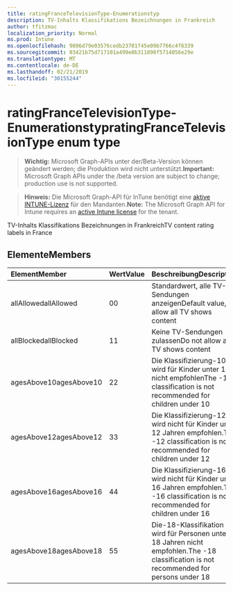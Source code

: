 ```yaml
---
title: ratingFranceTelevisionType-Enumerationstyp
description: TV-Inhalts Klassifikations Bezeichnungen in Frankreich
author: tfitzmac
localization_priority: Normal
ms.prod: Intune
ms.openlocfilehash: 9806d79e03576cedb23701f45e09b7766c4f6339
ms.sourcegitcommit: 03421b75d717101a499e0b311890f5714056e29e
ms.translationtype: MT
ms.contentlocale: de-DE
ms.lasthandoff: 02/21/2019
ms.locfileid: "30155244"
---
```

# <a name="ratingfrancetelevisiontype-enum-type"></a><span data-ttu-id="1788c-103">ratingFranceTelevisionType-Enumerationstyp</span><span class="sxs-lookup"><span data-stu-id="1788c-103">ratingFranceTelevisionType enum type</span></span>

> <span data-ttu-id="1788c-104">**Wichtig:** Microsoft Graph-APIs unter der/Beta-Version können geändert werden; die Produktion wird nicht unterstützt.</span><span class="sxs-lookup"><span data-stu-id="1788c-104">**Important:** Microsoft Graph APIs under the /beta version are subject to change; production use is not supported.</span></span>

> <span data-ttu-id="1788c-105">**Hinweis:** Die Microsoft Graph-API für InTune benötigt eine [aktive INTUNE-Lizenz](https://go.microsoft.com/fwlink/?linkid=839381) für den Mandanten.</span><span class="sxs-lookup"><span data-stu-id="1788c-105">**Note:** The Microsoft Graph API for Intune requires an [active Intune license](https://go.microsoft.com/fwlink/?linkid=839381) for the tenant.</span></span>

<span data-ttu-id="1788c-106">TV-Inhalts Klassifikations Bezeichnungen in Frankreich</span><span class="sxs-lookup"><span data-stu-id="1788c-106">TV content rating labels in France</span></span>

## <a name="members"></a><span data-ttu-id="1788c-107">Elemente</span><span class="sxs-lookup"><span data-stu-id="1788c-107">Members</span></span>
|<span data-ttu-id="1788c-108">Element</span><span class="sxs-lookup"><span data-stu-id="1788c-108">Member</span></span>|<span data-ttu-id="1788c-109">Wert</span><span class="sxs-lookup"><span data-stu-id="1788c-109">Value</span></span>|<span data-ttu-id="1788c-110">Beschreibung</span><span class="sxs-lookup"><span data-stu-id="1788c-110">Description</span></span>|
|:---|:---|:---|
|<span data-ttu-id="1788c-111">allAllowed</span><span class="sxs-lookup"><span data-stu-id="1788c-111">allAllowed</span></span>|<span data-ttu-id="1788c-112">0</span><span class="sxs-lookup"><span data-stu-id="1788c-112">0</span></span>|<span data-ttu-id="1788c-113">Standardwert, alle TV-Sendungen anzeigen</span><span class="sxs-lookup"><span data-stu-id="1788c-113">Default value, allow all TV shows content</span></span>|
|<span data-ttu-id="1788c-114">allBlocked</span><span class="sxs-lookup"><span data-stu-id="1788c-114">allBlocked</span></span>|<span data-ttu-id="1788c-115">1</span><span class="sxs-lookup"><span data-stu-id="1788c-115">1</span></span>|<span data-ttu-id="1788c-116">Keine TV-Sendungen zulassen</span><span class="sxs-lookup"><span data-stu-id="1788c-116">Do not allow any TV shows content</span></span>|
|<span data-ttu-id="1788c-117">agesAbove10</span><span class="sxs-lookup"><span data-stu-id="1788c-117">agesAbove10</span></span>|<span data-ttu-id="1788c-118">2</span><span class="sxs-lookup"><span data-stu-id="1788c-118">2</span></span>|<span data-ttu-id="1788c-119">Die Klassifizierung-10 wird für Kinder unter 10 nicht empfohlen</span><span class="sxs-lookup"><span data-stu-id="1788c-119">The -10 classification is not recommended for children under 10</span></span>|
|<span data-ttu-id="1788c-120">agesAbove12</span><span class="sxs-lookup"><span data-stu-id="1788c-120">agesAbove12</span></span>|<span data-ttu-id="1788c-121">3</span><span class="sxs-lookup"><span data-stu-id="1788c-121">3</span></span>|<span data-ttu-id="1788c-122">Die Klassifizierung-12 wird nicht für Kinder unter 12 Jahren empfohlen.</span><span class="sxs-lookup"><span data-stu-id="1788c-122">The -12 classification is not recommended for children under 12</span></span>|
|<span data-ttu-id="1788c-123">agesAbove16</span><span class="sxs-lookup"><span data-stu-id="1788c-123">agesAbove16</span></span>|<span data-ttu-id="1788c-124">4</span><span class="sxs-lookup"><span data-stu-id="1788c-124">4</span></span>|<span data-ttu-id="1788c-125">Die Klassifizierung-16 wird nicht für Kinder unter 16 Jahren empfohlen.</span><span class="sxs-lookup"><span data-stu-id="1788c-125">The -16 classification is not recommended for children under 16</span></span>|
|<span data-ttu-id="1788c-126">agesAbove18</span><span class="sxs-lookup"><span data-stu-id="1788c-126">agesAbove18</span></span>|<span data-ttu-id="1788c-127">5</span><span class="sxs-lookup"><span data-stu-id="1788c-127">5</span></span>|<span data-ttu-id="1788c-128">Die-18-Klassifikation wird für Personen unter 18 Jahren nicht empfohlen.</span><span class="sxs-lookup"><span data-stu-id="1788c-128">The -18 classification is not recommended for persons under 18</span></span>|




